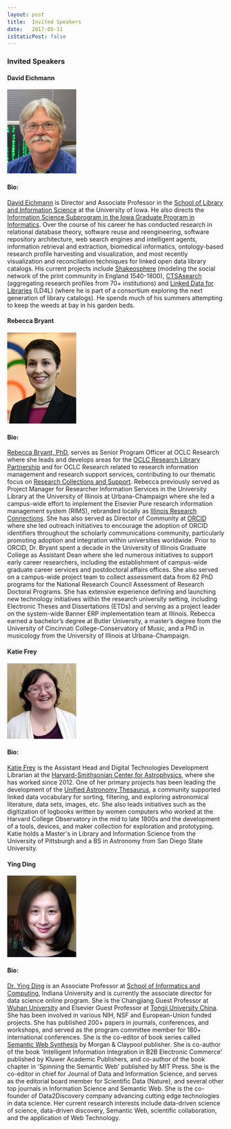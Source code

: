 ```yaml
---
layout: post
title:  Invited Speakers
date:   2017-05-11
isStaticPost: false
---
```

### Invited Speakers

#### David Eichmann

<img src="/img/people/DavidEichmann.png" width="160" alt="David Eichmann" title="David Eichmann">

#### Bio:

[David Eichmann](https://www.slis.uiowa.edu/about) is Director and Associate Professor in the [School of Library and Information Science](https://www.slis.uiowa.edu/) at the University of Iowa.  He also directs the [Information Science Subprogram in the Iowa Graduate Program in Informatics](https://informatics.uiowa.edu/study-opportunities/graduate-program/information-science).  Over the course of his career he has conducted research in relational database theory, software reuse and reengineering, software repository architecture, web search engines and intelligent agents, information retrieval and extraction, biomedical informatics, ontology-based research profile harvesting and visualization, and most recently visualization and reconciliation techniques for linked open data library catalogs.  His current projects include [Shakeosphere](https://shakeosphere.lib.uiowa.edu/) (modeling the social network of the print community in England 1540-1800), [CTSAsearch](http://research.icts.uiowa.edu/polyglot/) (aggregating research profiles from 70+ institutions) and [Linked Data for Libraries](https://www.ld4l.org/) (LD4L) (where he is part of a consortium exploring the next generation of library catalogs).  He spends much of his summers attempting to keep the weeds at bay in his garden beds.

#### Rebecca Bryant

<img src="/img/people/RebeccaBryant.png" width="160" alt="Rebecca Bryant" title="Rebecca Bryant">

#### Bio:

[Rebecca Bryant, PhD](https://orcid.org/0000-0002-2753-3881), serves as Senior Program Officer at OCLC Research where she leads and develops areas for the [OCLC Research Library Partnership](http://www.oclc.org/research/partnership.html) and for OCLC Research related to research information management and research support services, contributing to our thematic focus on [Research Collections and Support](http://www.oclc.org/research/themes/research-collections.html).
Rebecca previously served as Project Manager for Researcher Information Services in the University Library at the University of Illinois at Urbana-Champaign where she led a campus-wide effort to implement the Elsevier Pure research information management system (RIMS), rebranded locally as [Illinois Research Connections](https://experts.illinois.edu/). She has also served as Director of Community at [ORCID](https://orcid.org) where she led outreach initiatives to encourage the adoption of ORCID identifiers throughout the scholarly communications community, particularly promoting adoption and integration within universities worldwide. Prior to ORCID, Dr. Bryant spent a decade in the University of Illinois Graduate College as Assistant Dean where she led numerous initiatives to support early career researchers, including the establishment of campus-wide graduate career services and postdoctoral affairs offices. She also served on a campus-wide project team to collect assessment data from 62 PhD programs for the National Research Council Assessment of Research Doctoral Programs. She has extensive experience defining and launching new technology initiatives within the research university setting, including Electronic Theses and Dissertations (ETDs) and serving as a project leader on the system-wide Banner ERP implementation team at Illinois. Rebecca earned a bachelor’s degree at Butler University, a master’s degree from the University of Cincinnati College-Conservatory of Music, and a PhD in musicology from the University of Illinois at Urbana-Champaign.

#### Katie Frey

<img src="/img/people/KatieFrey.jpg" width="160" alt="Katie Frey" title="Katie Frey">

#### Bio:

[Katie Frey](http://orcid.org/0000-0001-9891-4465) is the Assistant Head and Digital Technologies Development Librarian at the [Harvard-Smithsonian Center for Astrophysics](https://www.cfa.harvard.edu/), where she has worked since 2012. One of her primary projects has been leading the development of the [Unified Astronomy Thesaurus](http://astrothesaurus.org/), a community supported linked data vocabulary for sorting, filtering, and exploring astronomical literature, data sets, images, etc. She also leads initiatives such as the digitization of logbooks written by women computers who worked at the Harvard College Observatory in the mid to late 1800s and the development of a tools, devices, and maker collection for exploration and prototyping. Katie holds a Master's in Library and Information Science from the University of Pittsburgh and a BS in Astronomy from San Diego State University.

#### Ying Ding

<img src="/img/people/YingDing.jpg" width="160" alt="Ying Ding" title="Ying Ding">

#### Bio:

[Dr. Ying Ding](https://www.scopus.com/authid/detail.uri?authorId=35229200000) is an Associate Professor at [School of Informatics and Computing](https://www.soic.indiana.edu/), Indiana University and is currently the associate director for data science online program. She is the Changjiang Guest Professor at [Wuhan University](http://en.whu.edu.cn/) and Elsevier Guest Professor at [Tongji University China](http://www.tongji.edu.cn/english/). She has been involved in various NIH, NSF and European-Union funded projects. She has published 200+ papers in journals, conferences, and workshops, and served as the program committee member for 180+ international conferences. She is the co-editor of book series called [Semantic Web Synthesis](http://www.morganclaypool.com/toc/wbe.1/1/1) by Morgan & Claypool publisher. She is co-author of the book 'Intelligent Information Integration in B2B Electronic Commerce' published by Kluwer Academic Publishers, and co-author of the book chapter in 'Spinning the Semantic Web' published by MIT Press. She is the co-editor in chief for Journal of Data and Information Science, and serves as the editorial board member for Scientific Data (Nature), and several other top journals in Information Science and Semantic Web. She is the co-founder of Data2Discovery company advancing cutting edge technologies in data science. Her current research interests include data-driven science of science, data-driven discovery, Semantic Web, scientific collaboration, and the application of Web Technology.
